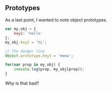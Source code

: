 ## Prototypes

As a last point, I wanted to note object prototypes.

```javascript
var my_obj = {
	key1: 'hello'
};
my_obj.key2 = 'hi';

// the danger line
Object.prototype.key3 = 'meow';

for(var prop in my_obj) {
	console.log(prop, my_obj[prop]);
}
```

Why is that bad?